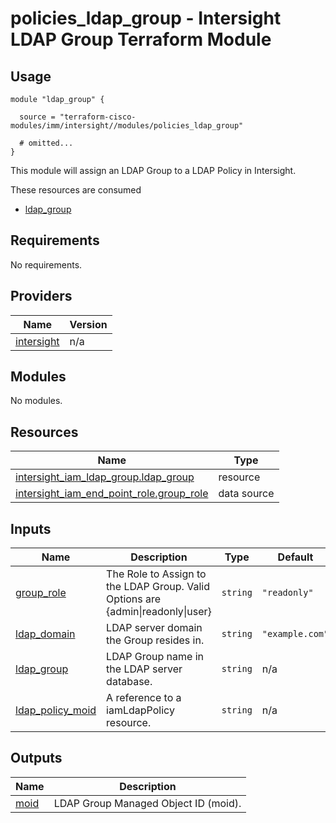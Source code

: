 # policies_ldap_group - Intersight LDAP Group Terraform Module

## Usage

```hcl
module "ldap_group" {

  source = "terraform-cisco-modules/imm/intersight//modules/policies_ldap_group"

  # omitted...
}
```

This module will assign an LDAP Group to a LDAP Policy in Intersight.  

These resources are consumed

* [ldap_group](https://registry.terraform.io/providers/CiscoDevNet/intersight/latest/docs/resources/iam_ldap_group)

<!-- BEGINNING OF PRE-COMMIT-TERRAFORM DOCS HOOK -->
## Requirements

No requirements.

## Providers

| Name | Version |
|------|---------|
| <a name="provider_intersight"></a> [intersight](#provider\_intersight) | n/a |

## Modules

No modules.

## Resources

| Name | Type |
|------|------|
| [intersight_iam_ldap_group.ldap_group](https://registry.terraform.io/providers/CiscoDevNet/intersight/latest/docs/resources/iam_ldap_group) | resource |
| [intersight_iam_end_point_role.group_role](https://registry.terraform.io/providers/CiscoDevNet/intersight/latest/docs/data-sources/iam_end_point_role) | data source |

## Inputs

| Name | Description | Type | Default | Required |
|------|-------------|------|---------|:--------:|
| <a name="input_group_role"></a> [group\_role](#input\_group\_role) | The Role to Assign to the LDAP Group.  Valid Options are {admin\|readonly\|user} | `string` | `"readonly"` | no |
| <a name="input_ldap_domain"></a> [ldap\_domain](#input\_ldap\_domain) | LDAP server domain the Group resides in. | `string` | `"example.com"` | no |
| <a name="input_ldap_group"></a> [ldap\_group](#input\_ldap\_group) | LDAP Group name in the LDAP server database. | `string` | n/a | yes |
| <a name="input_ldap_policy_moid"></a> [ldap\_policy\_moid](#input\_ldap\_policy\_moid) | A reference to a iamLdapPolicy resource. | `string` | n/a | yes |

## Outputs

| Name | Description |
|------|-------------|
| <a name="output_moid"></a> [moid](#output\_moid) | LDAP Group Managed Object ID (moid). |
<!-- END OF PRE-COMMIT-TERRAFORM DOCS HOOK -->
